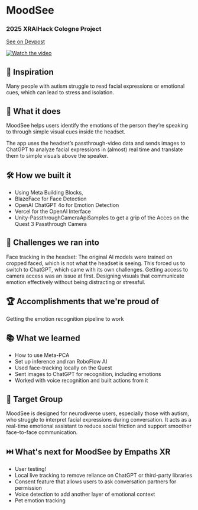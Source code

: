 # MoodSee

### 2025 XRAIHack Cologne Project

[See on Devpost](https://devpost.com/software/c23-moodsee-by-empaths-xr)

[![Watch the video](https://img.youtube.com/vi/TGOCwYbNPf8/maxresdefault.jpg)](https://youtu.be/TGOCwYbNPf8)


## 🎯 Inspiration
Many people with autism struggle to read facial expressions or emotional cues, which can lead to stress and isolation.

## 🐘 What it does
MoodSee helps users identify the emotions of the person they’re speaking to through simple visual cues inside the headset.

The app uses the headset’s passthrough-video data and sends images to ChatGPT to analyze facial expressions in (almost) real time and translate them to simple visuals above the speaker.

## 🛠️ How we built it
- Using Meta Building Blocks,
- BlazeFace for Face Detection 
- OpenAI ChatGPT 4o for Emotion Detection
- Vercel for the OpenAI Interface 
- Unity-PassthroughCameraApiSamples to get a grip of the Acces on the Quest 3 Passthrough Camera

## 🚧 Challenges we ran into
Face tracking in the headset:
The original AI models were trained on cropped faced, which is not what the headset is seeing. 
This forced us to switch to ChatGPT, which came with its own challenges. 
Getting access to camera access was an issue at first. 
Designing visuals that communicate emotion effectively without being distracting or stressful.

## 🏆 Accomplishments that we're proud of
Getting the emotion recognition pipeline to work

## 📚 What we learned
- How to use Meta-PCA
- Set up inference and ran RoboFlow AI
- Used face-tracking locally on the Quest
- Sent images to ChatGPT for recognition, including emotions
- Worked with voice recognition and built actions from it

## 🎯 Target Group
MoodSee is designed for neurodiverse users, especially those with autism, who struggle to interpret facial expressions during conversation. It acts as a real-time emotional assistant to reduce social friction and support smoother face-to-face communication.

## ⏭️ What's next for MoodSee by Empaths XR
- User testing!
- Local live tracking to remove reliance on ChatGPT or third-party libraries
- Consent feature that allows users to ask conversation partners for permission
- Voice detection to add another layer of emotional context
- Pet emotion tracking
